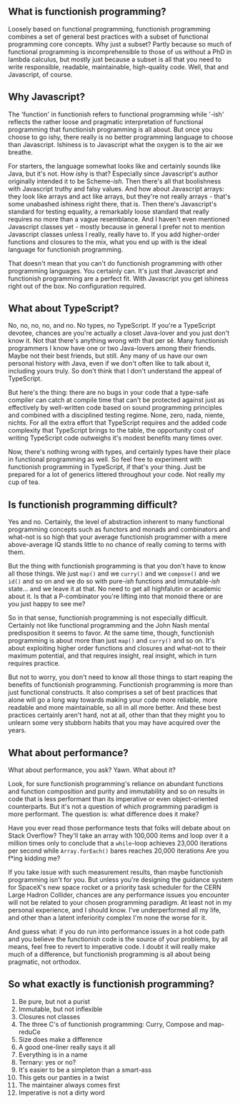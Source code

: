 ## What is functionish programming?

Loosely based on functional programming, functionish programming combines a set of general best practices with a subset
of functional programming core concepts. Why just a subset? Partly because so much of functional programming is
incomprehensible to those of us without a PhD in lambda calculus, but mostly just because a subset is all that you need
to write responsible, readable, maintainable, high-quality code. Well, that and Javascript, of course.

## Why Javascript?

The 'function' in functionish refers to functional programming while '-ish' reflects the rather loose and pragmatic
interpretation of functional programming that functionish programming is all about. But once you choose to go ishy,
there really is no better programming language to choose than Javascript. Ishiness is to Javascript what the oxygen is
to the air we breathe.

For starters, the language somewhat looks like and certainly sounds like Java, but it's not. How *ish*y is that?
Especially since Javascript's author originally intended it to be Scheme-*ish*. Then there's all that boolishness with
Javascript truthy and falsy values. And how about Javascript arrays: they look like arrays and act like arrays, but
they're not really arrays - that's some unabashed *ish*iness right there, that is. Then there's Javascript's standard
for testing equality, a remarkably loose standard that really requires no more than a vague resemblance. And I haven't
even mentioned Javascript classes yet - mostly because in general I prefer not to mention Javascript
classes unless I really, really have to. If you add higher-order functions and closures to the mix, what you end up with
is the ideal language for functionish programming.

That doesn't mean that you can't do functionish programming with other programming languages. You certainly can. It's
just that Javascript and functionish programming are a perfect fit. With Javascript you get ishiness right out of
the box. No configuration required.

## What about TypeScript?

No, no, no, no, and no. No types, no TypeScript. If you're a TypeScript devotee, chances are you're actually a closet
Java-lover and you just don't know it. Not that there's anything wrong with that per sé. Many functionish
programmers I know have one or two Java-lovers among their friends. Maybe not their best friends, but still.
Any many of us have our own personal history with Java, even if we don't often like to talk about it, including yours
truly. So don't think that I don't understand the appeal of TypeScript.

But here's the thing: there are no bugs in your code that a type-safe compiler can catch at compile time that can't be
protected against just as effectively by well-written code based on sound programming principles and combined with
a disciplined testing regime. None, zero, nada, niente, nichts. For all the extra effort that TypeScript requires and
the added code complexity that TypeScript brings to the table, the opportunity cost of writing TypeScript code
outweighs it's modest benefits many times over.

Now, there's nothing wrong with types, and certainly types have their place in functional programming as well.
So feel free to experiment with functionish programming in TypeScript, if that's your thing. Just be prepared for a lot
of generics littered throughout your code. Not really my cup of tea.

## Is functionish programming difficult?

Yes and no. Certainly, the level of abstraction inherent to many functional programming concepts such as functors and
monads and combinators and what-not is so high that your average functionish programmer with a mere above-average IQ
stands little to no chance of really coming to terms with them.

But the thing with functionish programming is that you don't have to know all those things. We just `map()` and we
`curry()` and we `compose()` and we `id()` and so on and we do so with pure-*ish* functions and immutable-*ish* state...
and we leave it at that. No need to get all highfalutin or academic about it. Is that a P-combinator you're lifting
into that monoid there or are you just happy to see me?

So in that sense, functionish programming is not especially difficult. Certainly not like functional programming and
the John Nash mental predisposition it seems to favor. At the same time, though, functionish programming is about more
than just `map()` and `curry()` and so on. It's about exploiting higher order functions and closures and what-not to
their maximum potential, and that requires insight, real insight, which in turn requires practice.

But not to worry, you don't need to know all those things to start reaping the benefits of functionish programming.
Functionish programming is more than just functional constructs. It also comprises a set of best practices that alone
will go a long way towards making your code more reliable, more readable and more maintainable, so all in all more
better. And these best practices certainly aren't hard, not at all, other than that they might you to unlearn some very
stubborn habits that you may have acquired over the years.

## What about performance?

What about performance, you ask? Yawn. What about it?

Look, for sure functionish programming's reliance on abundant functions and function composition and purity and
immutability and so on results in code that is less performant than its imperative or even object-oriented
counterparts. But it's not a question of which programming paradigm is more performant. The question is: what
difference does it make?

Have you ever read those performance tests that folks will debate about on Stack Overflow? They'll take an array with
100,000 items and loop over it a million times only to conclude that a `while`-loop achieves 23,000 iterations per
second while `Array.forEach()` bares reaches 20,000 iterations Are you f*ing kidding me?

If you take issue with such measurement results, than maybe functionish programming isn't for you. But unless you're
designing the guidance system for SpaceX's new space rocket or a priority task scheduler for the CERN Large Hadron
Collider, chances are any performance issues you encounter will not be related to your chosen programming
paradigm. At least not in my personal experience, and I should know. I've underperformed all my life, and other than a
latent inferiority complex I'm none the worse for it.

And guess what: if you do run into performance issues in a hot code path and you believe the functionish code is the
source of your problems, by all means, feel free to revert to imperative code. I doubt it will really make much of a
difference, but functionish programming is all about being pragmatic, not orthodox. 

## So what exactly is functionish programming?

1. Be pure, but not a purist
2. Immutable, but not inflexible
3. Closures not classes
4. The three C's of functionish programming: Curry, Compose and map-reduCe
5. Size does make a difference
6. A good one-liner really says it all
7. Everything is in a name
8. Ternary: yes or no?
9. It's easier to be a simpleton than a smart-ass
10. This gets our panties in a twist
11. The maintainer always comes first
12. Imperative is not a dirty word

